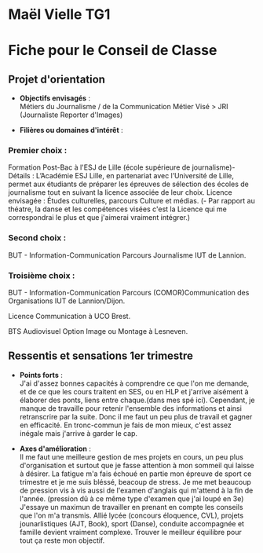 # Maël  Vielle  TG1
# Fiche pour le Conseil de Classe

## Projet d'orientation
- **Objectifs envisagés** :  
  Métiers du Journalisme / de la Communication
  Métier Visé > JRI (Journaliste Reporter d'Images)

- **Filières ou domaines d'intérêt** :

### Premier choix :
  Formation Post-Bac à l'ESJ de Lille (école supérieure de journalisme)-
  Détails : L’Académie ESJ Lille, en partenariat avec l’Université de Lille, permet aux étudiants de préparer les épreuves de sélection des écoles de journalisme tout en suivant la licence associée de leur choix.
  Licence envisagée : 
  Études culturelles, parcours Culture et médias.
  (- Par rapport au  théatre,  la  danse et  les compétences visées  c'est la  Licence qui me  correspondrai le  plus  et que j'aimerai vraiment  intégrer.)

### Second choix :
  BUT - Information-Communication Parcours Journalisme IUT de Lannion.

### Troisième choix :
  BUT - Information-Communication Parcours (COMOR)Communication des Organisations IUT de Lannion/Dijon.

  Licence Communication à UCO Brest.

  BTS Audiovisuel Option  Image ou Montage à Lesneven.

  
## Ressentis et sensations 1er trimestre

- **Points forts** :  
  J'ai  d'assez bonnes  capacités à comprendre  ce  que l'on  me  demande,  et  de  ce  que les cours traitent  en  SES,  ou  en  HLP et  j'arrive aisément à élaborer  des ponts,  liens entre chaque.(dans mes spé ici).
  Cependant,  je  manque  de  travaille pour  retenir l'ensemble  des informations  et  ainsi retranscrire  par la  suite. Donc  il  me  faut  un  peu plus  de  travail et  gagner en  efficacité.  En  tronc-commun  je  fais  de  mon mieux, c'est  assez inégale  mais  j'arrive  à garder  le  cap.

- **Axes d'amélioration** :  
  Il  me  faut  une meilleure gestion de  mes projets en  cours,  un  peu plus  d'organisation  et  surtout que je  fasse attention à mon sommeil qui laisse  à désirer.  La  fatigue m'a fais  échoué  en  partie  mon épreuve de  sport ce  trimestre et  je  me  suis  bléssé, beacoup de  stress. Je  me  met beaucoup  de  pression  vis à vis aussi de l'examen d'anglais qui m'attend  à la  fin de  l'année.  (pression   dû  à ce  même  type d'examen  que  j'ai  loupé en  3e)  J'essaye  un  maximun de  travailler  en  prenant en  compte  les conseils  que l'on  m'a transmis.
  Allié lycée (concours éloquence,  CVL),  projets  jounarlistiques (AJT, Book), sport (Danse), conduite accompagnée et  famille devient vraiment  complexe.  Trouver le  meilleur  équilibre pour  tout  ça  reste mon objectif.
